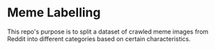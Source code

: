 # Meme Labelling

This repo's purpose is to split a dataset of crawled meme images from Reddit into different categories based on certain characteristics.